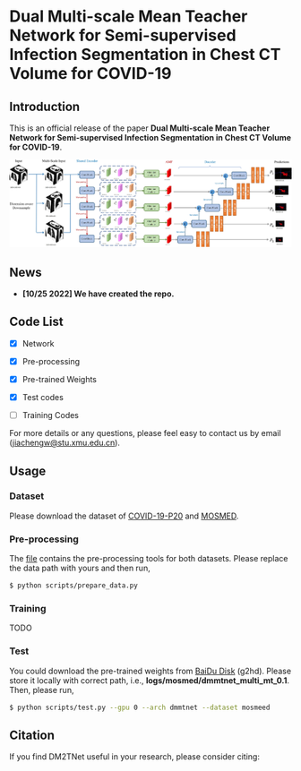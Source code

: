 # Dual Multi-scale Mean Teacher Network for Semi-supervised Infection Segmentation in Chest CT Volume for COVID-19

## Introduction

This is an official release of the paper **Dual Multi-scale Mean Teacher Network for Semi-supervised Infection Segmentation in Chest CT Volume for COVID-19**.

<div align="center" border=> <img src=arch.jpg width="700" > </div>

## News
- **[10/25 2022] We have created the repo.**

## Code List

- [x] Network
- [x] Pre-processing
- [x] Pre-trained Weights
- [x] Test codes
- [ ] Training Codes


For more details or any questions, please feel easy to contact us by email (jiachengw@stu.xmu.edu.cn).

## Usage

### Dataset
Please download the dataset of [COVID-19-P20](https://zenodo.org/record/3757476#.Y1iELaFBxD9) and [MOSMED](https://www.kaggle.com/datasets/andrewmvd/mosmed-covid19-ct-scans).

### Pre-processing

The [file](scripts/prepare_data.py) contains the pre-processing tools for both datasets. Please replace the data path with yours and then run,

```bash
$ python scripts/prepare_data.py
```

### Training 

TODO

### Test

You could download the pre-trained weights from [BaiDu Disk](https://pan.baidu.com/s/10U6PBOg4bJ499axR_YtTkA) (g2hd). Please store it locally with correct path, i.e., **logs/mosmed/dmmtnet_multi_mt_0.1**. Then, please run,

```bash
$ python scripts/test.py --gpu 0 --arch dmmtnet --dataset mosmeed
```


## Citation

If you find DM2TNet useful in your research, please consider citing:
